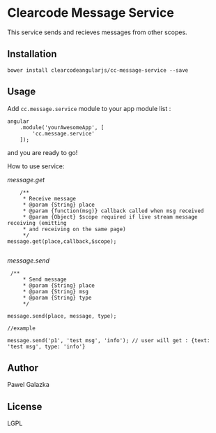 Clearcode Message Service
=========

This service sends and recieves messages from other scopes.

Installation
--------------
``` bower install clearcodeangularjs/cc-message-service --save ```


Usage
------

Add ``` cc.message.service ``` module to your app module list :


```
angular
    .module('yourAwesomeApp', [
        'cc.message.service'
    ]);
```
and you are ready to go!

How to use service:

*message.get*

```
    /**
     * Receive message
     * @param {String} place
     * @param {function(msg)} callback called when msg received
     * @param {Object} $scope required if live stream message receiving (emitting
     * and receiving on the same page)
     */
message.get(place,callback,$scope);


```

*message.send*

```
 /**
     * Send message
     * @param {String} place
     * @param {String} msg
     * @param {String} type
     */

message.send(place, message, type);

//example

message.send('p1', 'test msg', 'info'); // user will get : {text: 'test msg', type: 'info'}
```
Author
------

Pawel Galazka


License
----

LGPL

